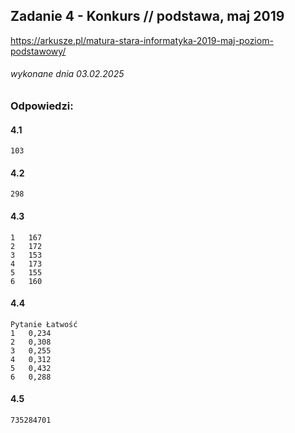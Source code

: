 ## Zadanie 4 - Konkurs // podstawa, maj 2019
https://arkusze.pl/matura-stara-informatyka-2019-maj-poziom-podstawowy/
###### wykonane dnia 03.02.2025

### Odpowiedzi:

#### 4.1
```
103
```

#### 4.2
```
298
```

#### 4.3
```
1	167
2	172
3	153
4	173
5	155
6	160
```

#### 4.4
```
Pytanie	Łatwość
1	0,234
2	0,308
3	0,255
4	0,312
5	0,432
6	0,288
```

#### 4.5
```
735284701
```
